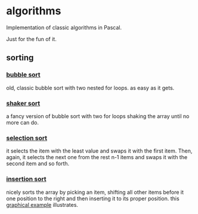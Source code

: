 # algorithms
Implementation of classic algorithms in Pascal.

Just for the fun of it.

## sorting

### [bubble sort](sorting/BubbleSort.pas)
old, classic bubble sort with two nested for loops. as easy as it gets.

### [shaker sort](sorting/ShakerSort.pas)
a fancy version of bubble sort with two for loops shaking the array until no more can do.

### [selection sort](sorting/SelectionSort.pas)
it selects the item with the least value and swaps it with the first item. Then, again, it selects the next one 
from the rest n-1 items and swaps it with the second item and so forth.

### [insertion sort](sorting/InsertionSort.pas)
nicely sorts the array by picking an item, shifting all other items before it one position to the right and then
inserting it to its proper position. this [graphical example](https://upload.wikimedia.org/wikipedia/commons/0/0f/Insertion-sort-example-300px.gif) illustrates.
